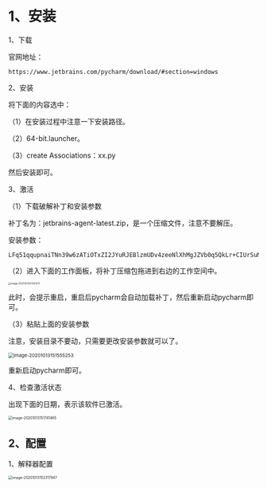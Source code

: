 # 1、安装

1、下载

官网地址：

```http
https://www.jetbrains.com/pycharm/download/#section=windows
```

2、安装

将下面的内容选中：

（1）在安装过程中注意一下安装路径。

（2）64-bit.launcher。

（3）create Associations：xx.py

然后安装即可。

3、激活

（1）下载破解补丁和安装参数

补丁名为：jetbrains-agent-latest.zip，是一个压缩文件，注意不要解压。

安装参数：

```
LFq51qqupnaiTNn39w6zATiOTxZI2JYuRJEBlzmUDv4zeeNlXhMgJZVb0q5QkLr+CIUrSuNB7ucifrGXawLB4qswPOXYG7+ItDNUR/9UkLTUWlnHLX07hnR1USOrWIjTmbytcIKEdaI6x0RskyotuItj84xxoSBP/iRBW2EHpOc
```

（2）进入下面的工作面板，将补丁压缩包拖进到右边的工作空间中。

<img src="https://gitee.com/whlgdxlkl/my-picture-bed/raw/master/uploadPicture/image-20201013151341375.png" alt="image-20201013151341375" style="zoom: 33%;" />

此时，会提示重启，重启后pycharm会自动加载补丁，然后重新启动pycharm即可。

（3）粘贴上面的安装参数

注意，安装目录不要动，只需要更改安装参数就可以了。

<img src="https://gitee.com/whlgdxlkl/my-picture-bed/raw/master/uploadPicture/image-20201013151555253.png" alt="image-20201013151555253" style="zoom:67%;" />

重新启动pycharm即可。

4、检查激活状态

出现下面的日期，表示该软件已激活。

<img src="https://gitee.com/whlgdxlkl/my-picture-bed/raw/master/uploadPicture/image-20201013151741465.png" alt="image-20201013151741465" style="zoom:50%;" />

## 2、配置

1、解释器配置

<img src="https://gitee.com/whlgdxlkl/my-picture-bed/raw/master/uploadPicture/image-20201013152317947.png" alt="image-20201013152317947" style="zoom:50%;" />























